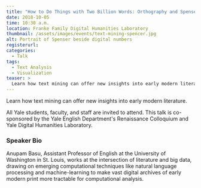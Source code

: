 ```yaml
---
title: "How to Do Things with Two Billion Words: Orthography and Spenser's 'Secret Wit'"
date: 2018-10-05
time: 10:30 a.m.
location: Franke Family Digital Humanities Laboratory
thumbnail: /assets/images/events/text-mining-spencer.jpg
alt: Portrait of Spenser beside digital numbers
registerurl:
categories:
  - Talk
tags:
  - Text Analysis
  - Visualization
teaser: >
  Learn how text mining can offer new insights into early modern literature.
---
```

Learn how text mining can offer new insights into early modern literature.

All Yale students, faculty, and staff are invited to attend. This talk is co-sponsored by the Yale English Department's Renaissance Colloquium and Yale Digital Humanities Laboratory.

### Speaker Bio

Anupam Basu, Assistant Professor of English at the University of Washington in St. Louis, works at the intersection of literature and big data, drawing on emerging computational techniques like natural language processing and machine-learning to make vast digital archives of early modern print more tractable for computational analysis.